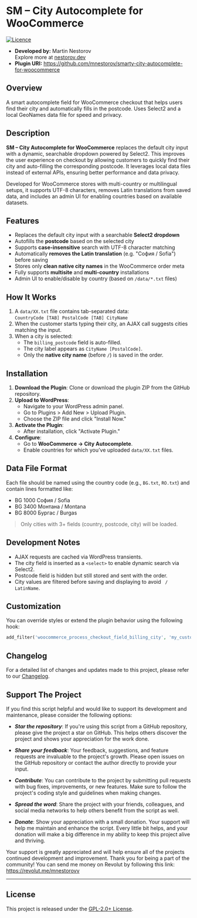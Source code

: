 # SM – City Autocomplete for WooCommerce

[![Licence](https://img.shields.io/badge/LICENSE-GPL2.0+-blue)](./LICENSE)

- **Developed by:** Martin Nestorov  
  Explore more at [nestorov.dev](https://github.com/mnestorov)
- **Plugin URI:** https://github.com/mnestorov/smarty-city-autocomplete-for-woocommerce

## Overview

A smart autocomplete field for WooCommerce checkout that helps users find their city and automatically fills in the postcode. Uses Select2 and a local GeoNames data file for speed and privacy.

## Description

**SM – City Autocomplete for WooCommerce** replaces the default city input with a dynamic, searchable dropdown powered by Select2. This improves the user experience on checkout by allowing customers to quickly find their city and auto-filling the corresponding postcode. It leverages local data files instead of external APIs, ensuring better performance and data privacy. 

Developed for WooCommerce stores with multi-country or multilingual setups, it supports UTF-8 characters, removes Latin translations from saved data, and includes an admin UI for enabling countries based on available datasets.

## Features

- Replaces the default city input with a searchable **Select2 dropdown**
- Autofills the **postcode** based on the selected city
- Supports **case-insensitive** search with UTF-8 character matching
- Automatically **removes the Latin translation** (e.g. "София / Sofia") before saving
- Stores only **clean native city names** in the WooCommerce order meta
- Fully supports **multisite** and **multi-country** installations
- Admin UI to enable/disable by country (based on `/data/*.txt` files)

## How It Works

1. A `data/XX.txt` file contains tab-separated data:  
   `CountryCode [TAB] PostalCode [TAB] CityName`
2. When the customer starts typing their city, an AJAX call suggests cities matching the input.
3. When a city is selected:
   - The `billing_postcode` field is auto-filled.
   - The city label appears as `CityName [PostalCode]`.
   - Only the **native city name** (before ` / `) is saved in the order.

## Installation

1. **Download the Plugin**: Clone or download the plugin ZIP from the GitHub repository.
2. **Upload to WordPress**:
   - Navigate to your WordPress admin panel.
   - Go to Plugins > Add New > Upload Plugin.
   - Choose the ZIP file and click "Install Now."
3. **Activate the Plugin**:
   - After installation, click "Activate Plugin."
4. **Configure**:
   - Go to **WooCommerce → City Autocomplete**.
   - Enable countries for which you’ve uploaded `data/XX.txt` files.

## Data File Format

Each file should be named using the country code (e.g., `BG.txt`, `RO.txt`) and contain lines formatted like:

- BG 1000 София / Sofia
- BG 3400 Монтана / Montana
- BG 8000 Бургас / Burgas

> Only cities with 3+ fields (country, postcode, city) will be loaded.

## Development Notes

- AJAX requests are cached via WordPress transients.
- The city field is inserted as a `<select>` to enable dynamic search via Select2.
- Postcode field is hidden but still stored and sent with the order.
- City values are filtered before saving and displaying to avoid ` / LatinName`.

## Customization

You can override styles or extend the plugin behavior using the following hook:

```php
add_filter('woocommerce_process_checkout_field_billing_city', 'my_custom_city_cleaner');
```

## Changelog

For a detailed list of changes and updates made to this project, please refer to our [Changelog](./CHANGELOG.md).

## Support The Project

If you find this script helpful and would like to support its development and maintenance, please consider the following options:

- **_Star the repository_**: If you're using this script from a GitHub repository, please give the project a star on GitHub. This helps others discover the project and shows your appreciation for the work done.

- **_Share your feedback_**: Your feedback, suggestions, and feature requests are invaluable to the project's growth. Please open issues on the GitHub repository or contact the author directly to provide your input.

- **_Contribute_**: You can contribute to the project by submitting pull requests with bug fixes, improvements, or new features. Make sure to follow the project's coding style and guidelines when making changes.

- **_Spread the word_**: Share the project with your friends, colleagues, and social media networks to help others benefit from the script as well.

- **_Donate_**: Show your appreciation with a small donation. Your support will help me maintain and enhance the script. Every little bit helps, and your donation will make a big difference in my ability to keep this project alive and thriving.

Your support is greatly appreciated and will help ensure all of the projects continued development and improvement. Thank you for being a part of the community!
You can send me money on Revolut by following this link: https://revolut.me/mnestorovv

---

## License

This project is released under the [GPL-2.0+ License](http://www.gnu.org/licenses/gpl-2.0.txt).
